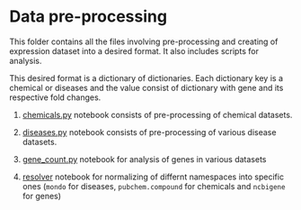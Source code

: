 # Data pre-processing

This folder contains all the files involving pre-processing and creating of expression dataset into a desired format. It also includes scripts for analysis. 

This desired format is a dictionary of dictionaries. Each dictionary key is a chemical or diseases and the value consist of dictionary with gene and its respective fold changes.

1. [chemicals.py](chemicals.py) notebook consists of pre-processing of chemical datasets.

1. [diseases.py](diseases.py) notebook consists of pre-processing of various disease datasets.

1. [gene_count.py](gene_count.py) notebook for analysis of genes in various datasets

1. [resolver](gene_count.py) notebook for normalizing of differnt namespaces into specific ones (`mondo` for diseases, `pubchem.compound` for chemicals and `ncbigene` for genes)